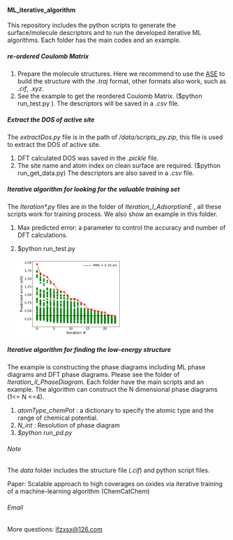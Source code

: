 #### ML_iterative_algorithm

This repository includes the python scripts to generate the surface/molecule descriptors and to run the developed iterative ML algorithms. Each folder has the main codes and an example.

##### re-ordered Coulomb Matrix

1. Prepare the molecule structures. Here we recommend to use the [ASE](https://wiki.fysik.dtu.dk/ase/) to build the structure with the *.traj* format, other formats also work, such as *.cif*, *.xyz*.
2. See the example to get the reordered Coulomb Matrix.  ($python run_test.py ). The descriptors will be saved in a *.csv* file.

##### Extract the DOS of active site

The *extractDos.py* file is in the path of */data/scripts_py.zip*, this file is used to extract the DOS of active site. 

1. DFT calculated DOS was saved in the *.pickle* file.
2. The site name and atom index on clean surface are required. ($python run_get_data.py) The descriptors are also saved in a *.csv* file.

##### Iterative algorithm for looking for the valuable training set

The *Iteration\*.py*  files are in the folder of *Iteration_I_AdsorptionE* , all these scripts work for training process. We also show an example in this folder. 

1. Max predicted error: a parameter to control the accuracy and number of DFT calculations. 

2. $python run_test.py

   <img src="ML_algorithm_1.png" width="50%"  div align=center>

##### Iterative algorithm for finding the low-energy structure

The example is constructing the phase diagrams including ML phase diagrams and DFT phase diagrams. Please see the folder of *Iteration_II_PhaseDiagram*. Each folder have the main scripts and an example. The algorithm can construct the N dimensional phase diagrams (1<= N <=4).

1. *atomType_chemPot* : a dictionary to specify the atomic type and the range of chemical potential.
2. *N_int* : Resolution of phase diagram
3. *$python run_pd.py*



###### Note

The *data* folder includes the structure file (*.cif*) and python script files.

Paper: Scalable approach to high coverages on oxides via iterative training of a machine-learning algorithm (ChemCatChem)

###### Email

More questions: [lfzxsx@126.com](lfzxsx@126.com)









